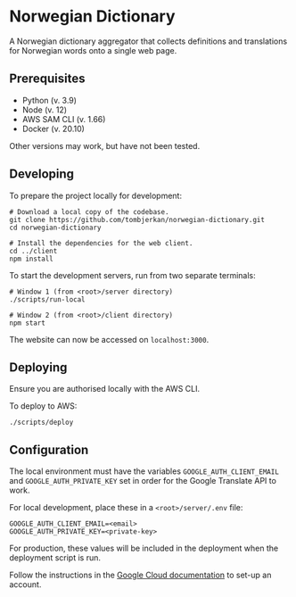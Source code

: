 # Norwegian Dictionary

A Norwegian dictionary aggregator that collects definitions and translations for Norwegian words onto a single web page.

## Prerequisites

- Python (v. 3.9)
- Node (v. 12)
- AWS SAM CLI (v. 1.66)
- Docker (v. 20.10)

Other versions may work, but have not been tested.

## Developing

To prepare the project locally for development:
```shell
# Download a local copy of the codebase.
git clone https://github.com/tombjerkan/norwegian-dictionary.git
cd norwegian-dictionary

# Install the dependencies for the web client.
cd ../client
npm install
```

To start the development servers, run from two separate terminals:
```
# Window 1 (from <root>/server directory)
./scripts/run-local

# Window 2 (from <root>/client directory)
npm start
```

The website can now be accessed on `localhost:3000`.

## Deploying

Ensure you are authorised locally with the AWS CLI.

To deploy to AWS:

```shell
./scripts/deploy
```

## Configuration

The local environment must have the variables `GOOGLE_AUTH_CLIENT_EMAIL` and `GOOGLE_AUTH_PRIVATE_KEY` set in order for the Google Translate API to work.

For local development, place these in a `<root>/server/.env` file:

```
GOOGLE_AUTH_CLIENT_EMAIL=<email>
GOOGLE_AUTH_PRIVATE_KEY=<private-key>
```

For production, these values will be included in the deployment when the deployment script is run.

Follow the instructions in the [Google Cloud documentation](https://cloud.google.com/translate/docs/quickstart-client-libraries-v3) to set-up an account.
